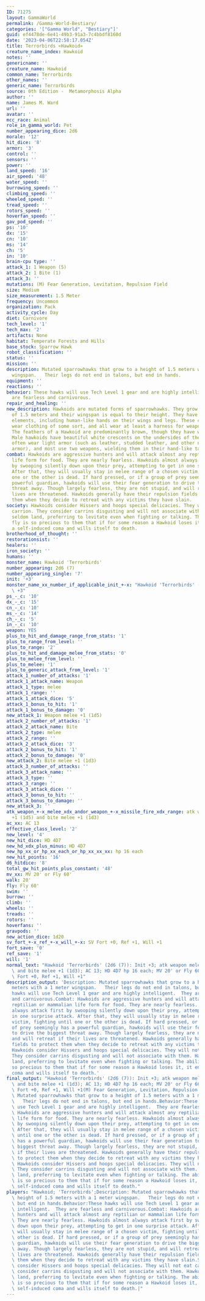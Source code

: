 ```yaml
---
ID: 71275
layout: GammaWorld
permalink: /Gamma-World-Bestiary/
categories: '["Gamma World", "Bestiary"]'
guid: ef4478de-6e41-49b3-91a3-7c4bbdf8160d
date: '2023-04-06T22:58:17.054Z'
title: Terrorbirds «Hawkoid»
creature_name_index: Hawkoid
notes: ''
genericname: ''
creature_name: Hawkoid
common_name: Terrorbirds
other_names: ''
generic_name: Terrorbirds
source: 0th Edition -  Metamorphosis Alpha
author: ''
name: James M. Ward
url: ''
avatar: ''
mcc_race: Animal
role_in_gamma_world: Pet
number_appearing_dice: 2d6
morale: '12'
hit_dice: '8'
armor: '3'
control: ''
sensors: ''
power: ''
land_speed: '16'
air_speed: '48'
water_speed: ''
burrowing_speed: ''
climbing_speed: ''
wheeled_speed: ''
tread_speed: ''
rotors_speed: ''
hoverfan_speed: ''
gav_pod_speed: ''
ps: '10'
dx: '15'
cn: '10'
ms: '14'
ch: '5'
in: '10'
brain-cpu type: ''
attack_1: 1 Weapon (5)
attack_2: 1 Bite (1)
attack_3: ''
mutations: (M) Fear Generation, Levitation, Repulsion Field
size: Medium
size_measurement: 1.5 Meter
frequency: Uncommon
organization: Pack
activity_cycle: Day
diet: Carnivore
tech_level: '1'
tech_max: '2'
artifacts: None
habitat: Temperate Forests and Hills
base_stock: Sparrow Hawk
robot_classification: ''
status: ''
mission: ''
description: Mutated sparrowhawks that grow to a height of 1.5 meters with a 1 meter
  wingspan.   Their legs do not end in talons, but end in hands.
equipment: ''
reactions: ''
behavior: These hawks will use Tech Level 1 gear and are highly intelligent.  They
  are fearless and carnivorous.
repair_and_healing: ''
new_description: Hawkoids are mutated forms of sparrowhawks. They grow to a height
  of 1.5 meters and their wingspan is equal to their height. They have many human
  elements, including human-like hands on their wings and legs. These creatures usually
  wear clothing of some sort, and all wear at least a harness for weapons and equipment.
  The feathers of a Hawkoid are predominantly brown, though they have white markings.
  Male hawkoids have beautiful white crescents on the undersides of their wings. They
  often wear light armor (such as leather, studded leather, and other non-bulky, non-metallic
  armor), and most use two weapons, wielding them in their hand-like talons.
combat: Hawkoids are aggressive hunters and will attack almost any reptilian or mammalian
  life form for food. They are nearly fearless. Hawkoids almost always attack first
  by swooping silently down upon their prey, attempting to get in one surprise attack.
  After that, they will usually stay in melee range of a chosen victim, fighting until
  one or the other is dead. If hard pressed, or if a group of prey seemingly has a
  powerful guardian, hawkoids will use their fear generation to drive the biggest
  threat away. Though largely fearless, they are not stupid, and will retreat if their
  lives are threatened. Hawkoids generally have their repulsion fields to protect
  them when they decide to retreat with any victims they have slain.
society: Hawkoids consider Hissers and hoops special delicacies. They will not eat
  carrion. They consider carrins disgusting and will not associate with them. Hawkoids
  seldom land, preferring to levitate even when fighting or talking. The ability to
  fly is so precious to them that if for some reason a Hawkoid loses it, it enters
  a self-induced coma and wills itself to death.
brotherhood_of_thought: ''
restorationsist: ''
healers: ''
iron_society: ''
humans: ''
monster_name: Hawkoid 'Terrorbirds'
number_appearing: 2d6 (7)
number_appearing_single: '7'
init: '+3'
monster_name_xx_number_if_applicable_init_+-x: "Hawkoid 'Terrorbirds' (2d6 (7)): Init\
  \ +3"
ps_-_c: '10'
dx_-_c: '15'
cn_-_c: '10'
ms_-_c: '14'
ch_-_c: '5'
in_-_c: '10'
weapon: YES
plus_to_hit_and_damage_range_from_stats: '1'
plus_to_range_from_level: ''
plus_to_range: '2'
plus_to_hit_and_damage_melee_from_stats: '0'
plus_to_melee_from_level: ''
plus_to_melee: '1'
plus_to_generic_attack_from_level: '1'
attack_1_number_of_attacks: '1'
attack_1_attack_name: Weapon
attack_1_type: melee
attack_1_range: ''
attack_1_attack_dice: '5'
attack_1_bonus_to_hit: '1'
attack_1_bonus_to_damage: '0'
new_attack_1: Weapon melee +1 (1d5)
attack_2_number_of_attacks: '1'
attack_2_attack_name: Bite
attack_2_type: melee
attack_2_range: ''
attack_2_attack_dice: '3'
attack_2_bonus_to_hit: '1'
attack_2_bonus_to_damage: '0'
new_attack_2: Bite melee +1 (1d3)
attack_3_number_of_attacks: ''
attack_3_attack_name: ''
attack_3_type: ''
attack_3_range: ''
attack_3_attack_dice: ''
attack_3_bonus_to_hit: ''
attack_3_bonus_to_damage: ''
new_attack_3: ''
atk_weapon_+-x_melee_xdx_andor_weapon_+-x_missile_fire_xdx_range: atk weapon melee
  +1 (1d5) and bite melee +1 (1d3)
ac_xx: AC 13
effective_class_level: '2'
new_level: '4'
new_hit_dice: HD 4D7
new_hd_xdx_plus_minus: HD 4D7
new_hp_xx_or_hp_xx_each_or_hp_xx_xx_xx: hp 16 each
new_hit_points: '16'
d6_hitdice: '8'
total_gw_hit_points_plus_constant: '48'
mv_xx: MV 20' or Fly 60'
walk: 20'
fly: Fly 60'
swim: ''
burrow: ''
climb: ''
wheels: ''
treads: ''
rotors: ''
hoverfans: ''
gravpods: ''
new_action_dice: 1d20
sv_fort_+-x_ref_+-x_will_+-x: SV Fort +0, Ref +1, Will +1
fort_save: '0'
ref_save: '1'
will: '1'
normal_text: "Hawkoid 'Terrorbirds' (2d6 (7)): Init +3; atk weapon melee +1 (1d5)\
  \ and bite melee +1 (1d3); AC 13; HD 4D7 hp 16 each; MV 20' or Fly 60' ; 1d20; SV\
  \ Fort +0, Ref +1, Will +1"
description_output: 'Description: Mutated sparrowhawks that grow to a height of 1.5
  meters with a 1 meter wingspan.   Their legs do not end in talons, but end in hands.Behavior:These
  hawks will use Tech Level 1 gear and are highly intelligent.  They are fearless
  and carnivorous.Combat: Hawkoids are aggressive hunters and will attack almost any
  reptilian or mammalian life form for food. They are nearly fearless. Hawkoids almost
  always attack first by swooping silently down upon their prey, attempting to get
  in one surprise attack. After that, they will usually stay in melee range of a chosen
  victim, fighting until one or the other is dead. If hard pressed, or if a group
  of prey seemingly has a powerful guardian, hawkoids will use their fear generation
  to drive the biggest threat away. Though largely fearless, they are not stupid,
  and will retreat if their lives are threatened. Hawkoids generally have their repulsion
  fields to protect them when they decide to retreat with any victims they have slain.Society:
  Hawkoids consider Hissers and hoops special delicacies. They will not eat carrion.
  They consider carrins disgusting and will not associate with them. Hawkoids seldom
  land, preferring to levitate even when fighting or talking. The ability to fly is
  so precious to them that if for some reason a Hawkoid loses it, it enters a self-induced
  coma and wills itself to death.'
final_output: "Hawkoid 'Terrorbirds' (2d6 (7)): Init +3; atk weapon melee +1 (1d5)\
  \ and bite melee +1 (1d3); AC 13; HD 4D7 hp 16 each; MV 20' or Fly 60' ; 1d20; SV\
  \ Fort +0, Ref +1, Will +1(M) Fear Generation, Levitation, Repulsion FieldDescription:\
  \ Mutated sparrowhawks that grow to a height of 1.5 meters with a 1 meter wingspan.\
  \   Their legs do not end in talons, but end in hands.Behavior:These hawks will\
  \ use Tech Level 1 gear and are highly intelligent.  They are fearless and carnivorous.Combat:\
  \ Hawkoids are aggressive hunters and will attack almost any reptilian or mammalian\
  \ life form for food. They are nearly fearless. Hawkoids almost always attack first\
  \ by swooping silently down upon their prey, attempting to get in one surprise attack.\
  \ After that, they will usually stay in melee range of a chosen victim, fighting\
  \ until one or the other is dead. If hard pressed, or if a group of prey seemingly\
  \ has a powerful guardian, hawkoids will use their fear generation to drive the\
  \ biggest threat away. Though largely fearless, they are not stupid, and will retreat\
  \ if their lives are threatened. Hawkoids generally have their repulsion fields\
  \ to protect them when they decide to retreat with any victims they have slain.Society:\
  \ Hawkoids consider Hissers and hoops special delicacies. They will not eat carrion.\
  \ They consider carrins disgusting and will not associate with them. Hawkoids seldom\
  \ land, preferring to levitate even when fighting or talking. The ability to fly\
  \ is so precious to them that if for some reason a Hawkoid loses it, it enters a\
  \ self-induced coma and wills itself to death."
players: "Hawkoid; 'Terrorbirds';Description: Mutated sparrowhawks that grow to a\
  \ height of 1.5 meters with a 1 meter wingspan.   Their legs do not end in talons,\
  \ but end in hands.Behavior:These hawks will use Tech Level 1 gear and are highly\
  \ intelligent.  They are fearless and carnivorous.Combat: Hawkoids are aggressive\
  \ hunters and will attack almost any reptilian or mammalian life form for food.\
  \ They are nearly fearless. Hawkoids almost always attack first by swooping silently\
  \ down upon their prey, attempting to get in one surprise attack. After that, they\
  \ will usually stay in melee range of a chosen victim, fighting until one or the\
  \ other is dead. If hard pressed, or if a group of prey seemingly has a powerful\
  \ guardian, hawkoids will use their fear generation to drive the biggest threat\
  \ away. Though largely fearless, they are not stupid, and will retreat if their\
  \ lives are threatened. Hawkoids generally have their repulsion fields to protect\
  \ them when they decide to retreat with any victims they have slain.Society: Hawkoids\
  \ consider Hissers and hoops special delicacies. They will not eat carrion. They\
  \ consider carrins disgusting and will not associate with them. Hawkoids seldom\
  \ land, preferring to levitate even when fighting or talking. The ability to fly\
  \ is so precious to them that if for some reason a Hawkoid loses it, it enters a\
  \ self-induced coma and wills itself to death.|"
---
```

</br>